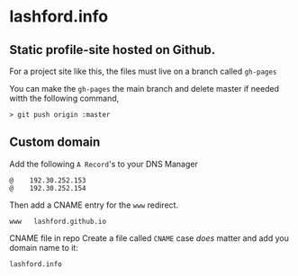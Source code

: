 lashford.info
=============

## Static profile-site hosted on Github.
For a project site like this, the files must live on a branch called `gh-pages`

You can make the `gh-pages` the main branch and delete master if needed witth the following command,

```
> git push origin :master
```

## Custom domain

Add the following `A Record`'s to your DNS Manager

```
@	 192.30.252.153	
@	 192.30.252.154
```

Then add a CNAME entry for the `www` redirect.
```
www   lashford.github.io
```

CNAME file in repo
Create a file called `CNAME` case *does* matter and add you domain name to it:

```
lashford.info
```

